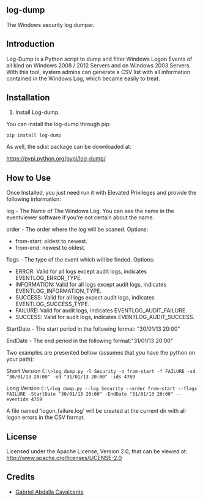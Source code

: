 log-dump
--------

The Windows security log dumper.

Introduction
------------

Log-Dump is a Python script to dump and filter Windows Logon Events of all kind on Windows 2008 / 2012 Servers and on Windows 2003 Servers.
With this tool, system admins can generate a CSV list with all information contained in the Windows Log, which became easily to treat.

Installation
------------

1. Install Log-dump.

You can install the log-dump through pip:

`pip install log-dump`

As well, the sdist package can be downloaded at:

https://pypi.python.org/pypi/log-dump/

How to Use
----------

Once Installed, you just need run it with Elevated Privileges and provide the following information:

log - The Name of The Windows Log. You can see the name in the eventviewer software if you're not certain about the name.

order - The order where the log will be scaned. Options:
 * from-start: oldest to newest.
 * from-end: newest to oldest.

flags - The type of the event which will be finded. Options:
 * ERROR: Valid for all logs except audit logs, indicates EVENTLOG_ERROR_TYPE.
 * INFORMATION: Valid for all logs except audit logs, indicates EVENTLOG_INFORMATION_TYPE.
 * SUCCESS: Valid for all logs expect audit logs, indicates EVENTLOG_SUCCESS_TYPE.
 * FAILURE: Valid for audit logs, indicates EVENTLOG_AUDIT_FAILURE.
 * SUCCESS: Valid for audit logs, indicates EVENTLOG_AUDIT_SUCCESS.

StartDate - The start period in the following format: "30/01/13 20:00"

EndDate - The end period in the following format:"31/01/13 20:00"

Two examples are presented bellow (assumes that you have the python on your path):

Short Version
`C:\>log_dump.py -l Security -o from-start -f FAILURE -sd "30/01/13 20:00" -ed "31/01/13 20:00" -ids 4769`

Long Version
`C:\>log_dump.py --log Security --order from-start --flags FAILURE -StartDate "30/01/13 20:00" -EndDate "31/01/13 20:00" --eventids 4769`


A file named 'logon_failure.log' will be created at the current dir with all logon errors in the CSV format.

License
-------

Licensed under the Apache License, Version 2.0, that can be viewed at:
  http://www.apache.org/licenses/LICENSE-2.0

Credits
-------
* [Gabriel Abdalla Cavalcante](https://github.com/gcavalcante8808)
